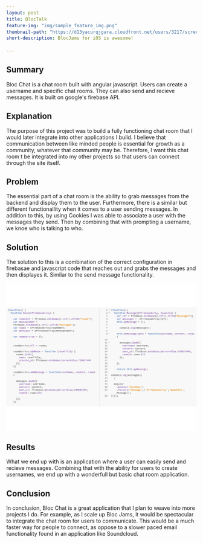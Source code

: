 ```yaml
---
layout: post
title: BlocTalk
feature-img: "img/sample_feature_img.png"
thumbnail-path: "https://d13yacurqjgara.cloudfront.net/users/3217/screenshots/2030974/bloctalk_1x.png"
short-description: BlocJams for iOS is awesome!

---
```

<section class = "post-content">

<h1> Summary </h1>
<p>Bloc Chat is a chat room built with angular javascript. Users can create a username and specific chat rooms. They can also send and recieve messages. It is built on google's firebase API.</p>

<h1>Explanation</h1>
    <p>The purpose of this project was to build a fully functioning chat room that I would later integrate into other applications I build. I believe that communication between like minded people is essential for growth as a community, whatever that community may be. Therefore, I want this chat room t be integrated into my other projects so that users can connect through the site itself.</p>

<h1>Problem</h1>
    <p>The essential part of a chat room is the ability to grab messages from the backend and display them to the user. Furthermore, there is a similar but different functionallity when it comes to a user sending messages. In addition to this, by using Cookies I was able to associate a user with the messages they send. Then by combining that with prompting a username, we knoe who is talking to who. </p>

<h1>Solution</h1>
    <p>The solution to this is a combination of the correct configuration in firebasae and javascript code that reaches out and grabs the messages and then displayes it. Similar to the send message functionality.
    <div><img src="/Assets/messages.pdf"></div>
    </p>

<h1>Results</h1>
    <p>What we end up with is an application where a user can easily send and recieve messages. Combining that with the ability for users to create usernames, we end up with a wonderfull but basic chat room application.</p>

<h1>Conclusion</h1>
    <p>In conclusion, Bloc Chat is a great application that I plan to weave into more projects I do. For example, as I scale up Bloc Jams, it would be spectacular to integrate the chat room for users to communicate. This would be a much faster way for people to connect, as oppose to a slower paced email functionality found in an application like Soundcloud. </p>


</section>
